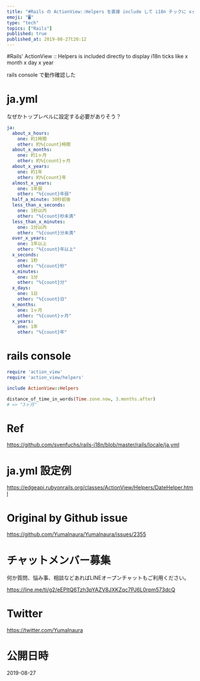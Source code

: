 ```yaml
---
title: "#Rails の ActionView::Helpers を直接 include して i18n チックに xヶ月 x日 x年 みたいなのを"
emoji: "🖥"
type: "tech"
topics: ["Rails"]
published: true
published_at: 2019-08-27t20:12
---
```


#Rails' ActionView :: Helpers is included directly to display i18n ticks like x month x day x year


rails console で動作確認した

# ja.yml

なぜかトップレベルに設定する必要がありそう？

```yaml
ja:
  about_x_hours:
    one: 約1時間
    other: 約%{count}時間
  about_x_months:
    one: 約1ヶ月
    other: 約%{count}ヶ月
  about_x_years:
    one: 約1年
    other: 約%{count}年
  almost_x_years:
    one: 1年弱
    other: "%{count}年弱"
  half_a_minute: 30秒前後
  less_than_x_seconds:
    one: 1秒以内
    other: "%{count}秒未満"
  less_than_x_minutes:
    one: 1分以内
    other: "%{count}分未満"
  over_x_years:
    one: 1年以上
    other: "%{count}年以上"
  x_seconds:
    one: 1秒
    other: "%{count}秒"
  x_minutes:
    one: 1分
    other: "%{count}分"
  x_days:
    one: 1日
    other: "%{count}日"
  x_months:
    one: 1ヶ月
    other: "%{count}ヶ月"
  x_years:
    one: 1年
    other: "%{count}年"
```

# rails console

```rb
require 'action_view'
require 'action_view/helpers'

include ActionView::Helpers

distance_of_time_in_words(Time.zone.now, 3.months.after)
# => "3ヶ月"
```

# Ref

https://github.com/svenfuchs/rails-i18n/blob/master/rails/locale/ja.yml

# ja.yml 設定例

https://edgeapi.rubyonrails.org/classes/ActionView/Helpers/DateHelper.html


# Original by Github issue

https://github.com/YumaInaura/YumaInaura/issues/2355








<!-- Update From Qiita API -->

# チャットメンバー募集


何か質問、悩み事、相談などあればLINEオープンチャットもご利用ください。

https://line.me/ti/g2/eEPltQ6Tzh3pYAZV8JXKZqc7PJ6L0rpm573dcQ





# Twitter


https://twitter.com/YumaInaura


<!-- Update From Qiita API -->



# 公開日時

2019-08-27

